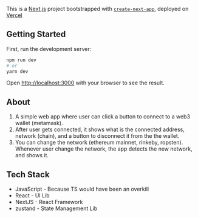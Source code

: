 This is a [Next.js](https://nextjs.org/) project bootstrapped with [`create-next-app`](https://github.com/vercel/next.js/tree/canary/packages/create-next-app), deployed on [Vercel](https://web3-metamask-wallet.vercel.app/)

## Getting Started

First, run the development server:

```bash
npm run dev
# or
yarn dev
```

Open [http://localhost:3000](http://localhost:3000) with your browser to see the result.

## About

1. A simple web app where user can click a button to connect to a web3 wallet (metamask).
2. After user gets connected, it shows what is the connected address, network (chain), and a button to disconnect it from the the wallet.
3. You can change the network (ethereum mainnet, rinkeby, ropsten). Whenever user change the network, the app detects the new network, and shows it.

## Tech Stack

- JavaScript - Because TS would have been an overkill
- React - UI Lib
- NextJS - React Framework
- zustand - State Management Lib
